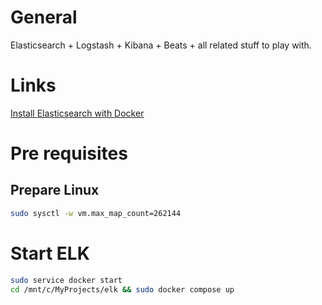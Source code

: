 # General
Elasticsearch + Logstash + Kibana + Beats + all related stuff to play with.

# Links
[Install Elasticsearch with Docker](https://www.elastic.co/guide/en/elasticsearch/reference/current/docker.html#docker)

# Pre requisites
## Prepare Linux
```bash
sudo sysctl -w vm.max_map_count=262144
```

# Start ELK
```bash
sudo service docker start
cd /mnt/c/MyProjects/elk && sudo docker compose up
```
